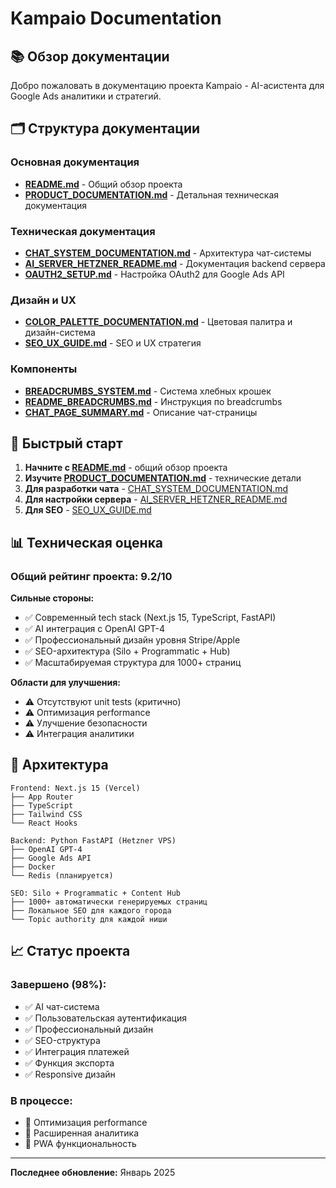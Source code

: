 # Kampaio Documentation

## 📚 Обзор документации

Добро пожаловать в документацию проекта Kampaio - AI-асистента для Google Ads аналитики и стратегий.

## 🗂️ Структура документации

### **Основная документация**
- **[README.md](../README.md)** - Общий обзор проекта
- **[PRODUCT_DOCUMENTATION.md](../PRODUCT_DOCUMENTATION.md)** - Детальная техническая документация

### **Техническая документация**
- **[CHAT_SYSTEM_DOCUMENTATION.md](./CHAT_SYSTEM_DOCUMENTATION.md)** - Архитектура чат-системы
- **[AI_SERVER_HETZNER_README.md](./AI_SERVER_HETZNER_README.md)** - Документация backend сервера
- **[OAUTH2_SETUP.md](./OAUTH2_SETUP.md)** - Настройка OAuth2 для Google Ads API

### **Дизайн и UX**
- **[COLOR_PALETTE_DOCUMENTATION.md](./COLOR_PALETTE_DOCUMENTATION.md)** - Цветовая палитра и дизайн-система
- **[SEO_UX_GUIDE.md](./SEO_UX_GUIDE.md)** - SEO и UX стратегия

### **Компоненты**
- **[BREADCRUMBS_SYSTEM.md](./BREADCRUMBS_SYSTEM.md)** - Система хлебных крошек
- **[README_BREADCRUMBS.md](./README_BREADCRUMBS.md)** - Инструкция по breadcrumbs
- **[CHAT_PAGE_SUMMARY.md](./CHAT_PAGE_SUMMARY.md)** - Описание чат-страницы

## 🚀 Быстрый старт

1. **Начните с [README.md](../README.md)** - общий обзор проекта
2. **Изучите [PRODUCT_DOCUMENTATION.md](../PRODUCT_DOCUMENTATION.md)** - технические детали
3. **Для разработки чата** - [CHAT_SYSTEM_DOCUMENTATION.md](./CHAT_SYSTEM_DOCUMENTATION.md)
4. **Для настройки сервера** - [AI_SERVER_HETZNER_README.md](./AI_SERVER_HETZNER_README.md)
5. **Для SEO** - [SEO_UX_GUIDE.md](./SEO_UX_GUIDE.md)

## 📊 Техническая оценка

### **Общий рейтинг проекта: 9.2/10**

**Сильные стороны:**
- ✅ Современный tech stack (Next.js 15, TypeScript, FastAPI)
- ✅ AI интеграция с OpenAI GPT-4
- ✅ Профессиональный дизайн уровня Stripe/Apple
- ✅ SEO-архитектура (Silo + Programmatic + Hub)
- ✅ Масштабируемая структура для 1000+ страниц

**Области для улучшения:**
- ⚠️ Отсутствуют unit tests (критично)
- ⚠️ Оптимизация performance
- ⚠️ Улучшение безопасности
- ⚠️ Интеграция аналитики

## 🔧 Архитектура

```
Frontend: Next.js 15 (Vercel)
├── App Router
├── TypeScript
├── Tailwind CSS
└── React Hooks

Backend: Python FastAPI (Hetzner VPS)
├── OpenAI GPT-4
├── Google Ads API
├── Docker
└── Redis (планируется)

SEO: Silo + Programmatic + Content Hub
├── 1000+ автоматически генерируемых страниц
├── Локальное SEO для каждого города
└── Topic authority для каждой ниши
```

## 📈 Статус проекта

### **Завершено (98%):**
- ✅ AI чат-система
- ✅ Пользовательская аутентификация
- ✅ Профессиональный дизайн
- ✅ SEO-структура
- ✅ Интеграция платежей
- ✅ Функция экспорта
- ✅ Responsive дизайн

### **В процессе:**
- 🔄 Оптимизация performance
- 🔄 Расширенная аналитика
- 🔄 PWA функциональность

---

**Последнее обновление:** Январь 2025 